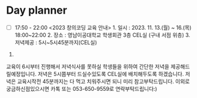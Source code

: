 

# Day planner

- [ ] 17:50 - 22:00 <2023 창의코딩 교육 안내>
      1. 일시 : 2023. 11. 13.(월) ~ 16.(목) 18:00~22:00
      2. 장소 : 영남이공대학교 학생회관 3층 CEL실 (구내 서점 위층)
      3. 저녁제공 : 5시~5시45분까지(CEL실)
1. 

교육이 6시부터 진행해서 저녁식사를 못하실 학생들을 위하여 간단한 저녁을 제공해드릴예정입니다.
저녁은 5시쯤부터 드실수있도록 CEL실에 배치해두도록 하겠습니다.
저녁은 교육시작전 45분까지는 다 먹고 치워주시면 되니 미리 참고부탁드립니다.
이외로 궁금하신점있으시면 카톡 또는 053-650-9559로 연락부탁드립니다:)